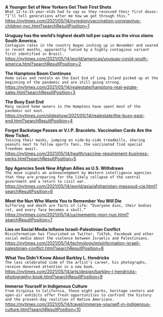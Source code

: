 **A Younger Set of New Yorkers Get Their First Shots**\
`What 12-to-15-year-olds had to say as they received their first doses: “I’ll tell generations after me how we got through this.” `\
https://nytimes.com/2021/05/14/nyregion/vaccination-coronavirus-children-nyc.html?searchResultPosition=1

**Uruguay has the world’s highest death toll per capita as the virus slams South America.**\
`Contagion rates in the country began inching up in November and soared in recent months, apparently fueled by a highly contagious variant first identified in Brazil.`\
https://nytimes.com/2021/05/14/world/americas/uruguay-covid-south-america.html?searchResultPosition=2

**The Hamptons Boom Continues**\
`Home sales and rentals on the East End of Long Island picked up at the beginning of the pandemic and are still going strong.`\
https://nytimes.com/2021/05/14/realestate/hamptons-real-estate-sales.html?searchResultPosition=3

**The Busy East End**\
`Many second home owners in the Hamptons have spent most of the pandemic out east.`\
https://nytimes.com/slideshow/2021/05/14/realestate/the-busy-east-end.html?searchResultPosition=4

**Forget Backstage Passes or V.I.P. Bracelets. Vaccination Cards Are the New Ticket.**\
`Tossing their masks, jumping on side-by-side treadmills, sharing peanuts next to fellow sports fans, the vaccinated find special freedoms await.`\
https://nytimes.com/2021/05/14/health/vaccine-requirement-business-perks.html?searchResultPosition=5

**Spy Agencies Seek New Afghan Allies as U.S. Withdraws**\
`The move signals an acknowledgment by Western intelligence agencies that they are preparing for the likely collapse of the central government and a return to civil war.`\
https://nytimes.com/2021/05/14/world/asia/afghanistan-massoud-cia.html?searchResultPosition=6

**Meet the Nun Who Wants You to Remember You Will Die**\
`Suffering and death are facts of life: “Everyone dies, their bodies rot, and every face becomes a skull.”`\
https://nytimes.com/2021/05/14/us/memento-mori-nun.html?searchResultPosition=7

**Lies on Social Media Inflame Israeli-Palestinian Conflict**\
`Misinformation has flourished on Twitter, TikTok, Facebook and other social media about the violence between Israelis and Palestinians.`\
https://nytimes.com/2021/05/14/technology/misinformation-israeli-palestinian-conflict.html?searchResultPosition=8

**What You Didn’t Know About Barkley L. Hendricks**\
`The less celebrated side of the artist’s career, his photographs, receive deserved attention in a new book.`\
https://nytimes.com/2021/05/14/arts/design/barkley-l-hendricks-photography-book.html?searchResultPosition=9

**Immerse Yourself in Indigenous Culture**\
`From Virginia to California, these eight parks, heritage centers and open-air exhibits offer fresh opportunities to confront the history and the present-day realities of Native Americans.`\
https://nytimes.com/2021/05/14/travel/immerse-yourself-in-indigenous-culture.html?searchResultPosition=10

